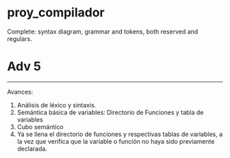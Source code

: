 ﻿# proy_compilador

Complete: syntax diagram, grammar and tokens, both reserved and regulars.

# Adv 5
------------------
Avances:
1. Análisis de léxico y sintaxis.
2. Semántica básica de variables: Directorio de Funciones y tabla de variables
3. Cubo semántico
4. Ya se llena el directorio de funciones y respectivas tablas de variables, a la vez que verifica que la variable o función no haya sido previamente declarada.
